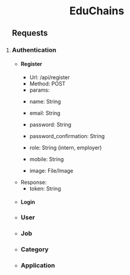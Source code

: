 <h1 align="center"> EduChains </h1>
<ol>
<h2> Requests </h2>
<li>
 <h3> Authentication </h3>

-   <h4>Register</h4>
    <ul>
    <li>Url: /api/register</li>
    <li>Method: POST</li>
    <li>
    params:

-   name: String
-   email: String
-   password: String
-   password_confirmation: String
-   role: String (intern, employer)
-   mobile: String
-   image: File/Image

</li>
<li>
Response:

-   token: String

</li>
</ul>

-   <h4>Login</h4>
    </li>
        <li>
        <h3> User </h3>
        </li>
        <li>
        <h3> Job </h3>
        </li>
        <li>
        <h3> Category </h3>
        </li>
        <li>
        <h3> Application </h3>   
        </li>
    </ol>
